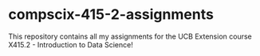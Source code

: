 # compscix-415-2-assignments

This repository contains all my assignments for the UCB Extension course X415.2 - Introduction to Data Science!
